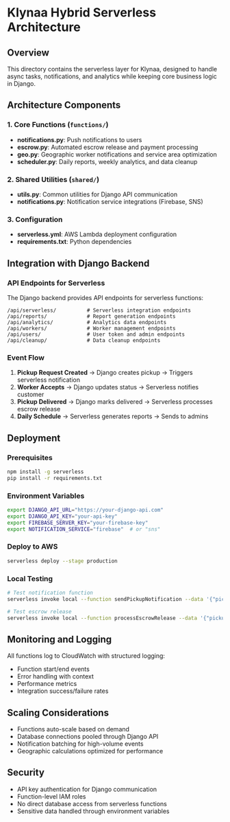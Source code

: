 # Klynaa Hybrid Serverless Architecture

## Overview
This directory contains the serverless layer for Klynaa, designed to handle async tasks, notifications, and analytics while keeping core business logic in Django.

## Architecture Components

### 1. Core Functions (`functions/`)
- **notifications.py**: Push notifications to users
- **escrow.py**: Automated escrow release and payment processing
- **geo.py**: Geographic worker notifications and service area optimization
- **scheduler.py**: Daily reports, weekly analytics, and data cleanup

### 2. Shared Utilities (`shared/`)
- **utils.py**: Common utilities for Django API communication
- **notifications.py**: Notification service integrations (Firebase, SNS)

### 3. Configuration
- **serverless.yml**: AWS Lambda deployment configuration
- **requirements.txt**: Python dependencies

## Integration with Django Backend

### API Endpoints for Serverless
The Django backend provides API endpoints for serverless functions:

```
/api/serverless/          # Serverless integration endpoints
/api/reports/             # Report generation endpoints
/api/analytics/           # Analytics data endpoints
/api/workers/             # Worker management endpoints
/api/users/               # User token and admin endpoints
/api/cleanup/             # Data cleanup endpoints
```

### Event Flow

1. **Pickup Request Created** → Django creates pickup → Triggers serverless notification
2. **Worker Accepts** → Django updates status → Serverless notifies customer
3. **Pickup Delivered** → Django marks delivered → Serverless processes escrow release
4. **Daily Schedule** → Serverless generates reports → Sends to admins

## Deployment

### Prerequisites
```bash
npm install -g serverless
pip install -r requirements.txt
```

### Environment Variables
```bash
export DJANGO_API_URL="https://your-django-api.com"
export DJANGO_API_KEY="your-api-key"
export FIREBASE_SERVER_KEY="your-firebase-key"
export NOTIFICATION_SERVICE="firebase"  # or "sns"
```

### Deploy to AWS
```bash
serverless deploy --stage production
```

### Local Testing
```bash
# Test notification function
serverless invoke local --function sendPickupNotification --data '{"pickup_id": 1, "notification_type": "pickup_requested", "user_type": "worker"}'

# Test escrow release
serverless invoke local --function processEscrowRelease --data '{"pickup_id": 1, "release_reason": "customer_confirmed"}'
```

## Monitoring and Logging

All functions log to CloudWatch with structured logging:
- Function start/end events
- Error handling with context
- Performance metrics
- Integration success/failure rates

## Scaling Considerations

- Functions auto-scale based on demand
- Database connections pooled through Django API
- Notification batching for high-volume events
- Geographic calculations optimized for performance

## Security

- API key authentication for Django communication
- Function-level IAM roles
- No direct database access from serverless functions
- Sensitive data handled through environment variables
